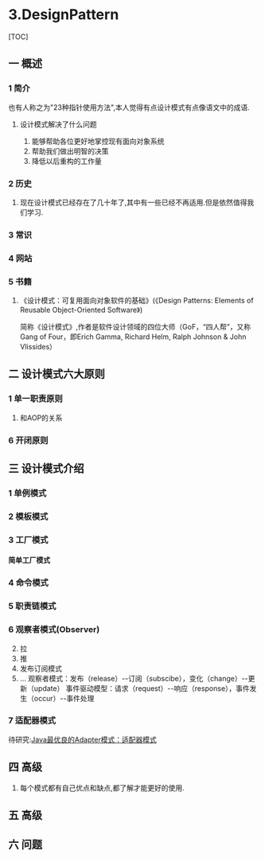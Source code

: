 # 3.DesignPattern
[TOC]
## 一 概述
### 1 简介
也有人称之为"23种指针使用方法",本人觉得有点设计模式有点像语文中的成语.
1. 设计模式解决了什么问题

    1. 能够帮助各位更好地掌控现有面向对象系统
    2. 帮助我们做出明智的决策
    3. 降低以后重构的工作量
### 2 历史
1. 现在设计模式已经存在了几十年了,其中有一些已经不再适用.但是依然值得我们学习.
### 3 常识
### 4 网站
### 5 书籍
1. 《设计模式：可复用面向对象软件的基础》(《Design Patterns: Elements of Reusable Object-Oriented Software》)
    
    简称《设计模式》,作者是软件设计领域的四位大师（GoF，“四人帮”，又称Gang of Four，即Erich Gamma, Richard Helm, Ralph Johnson & John Vlissides）
## 二 设计模式六大原则
### 1 单一职责原则
1. 和AOP的关系
### 6 开闭原则
## 三 设计模式介绍
### 1 单例模式
### 2 模板模式
### 3 工厂模式
#### 简单工厂模式
### 4 命令模式
### 5 职责链模式
### 6 观察者模式(Observer)
2. 拉
1. 推
3. 发布订阅模式
4. ...
观察者模式：发布（release）--订阅（subscibe），变化（change）--更新（update）
事件驱动模型：请求（request）--响应（response），事件发生（occur）--事件处理

### 7 适配器模式
待研究:[Java最优良的Adapter模式：适配器模式](http://developer.51cto.com/art/201208/351507.htm)

## 四 高级
1. 每个模式都有自己优点和缺点,都了解才能更好的使用.

## 五 高级
## 六 问题

